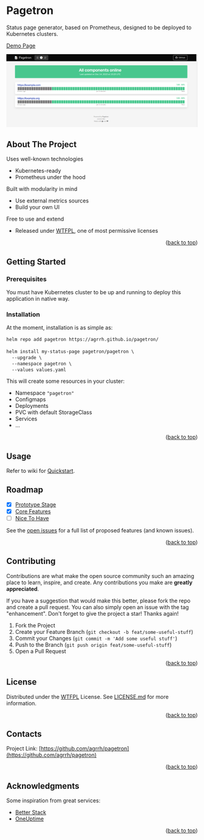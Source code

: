 # Pagetron

Status page generator, based on Prometheus, designed to be deployed to Kubernetes clusters.

[Demo Page](https://pagetron-demo.agrrh.com/)

![screenshot](./docs/images/screenshot.png)

## About The Project

Uses well-known technologies

  - Kubernetes-ready
  - Prometheus under the hood

Built with modularity in mind

  - Use external metrics sources
  - Build your own UI

Free to use and extend

  - Released under [WTFPL](https://ru.wikipedia.org/wiki/WTFPL), one of most permissive licenses

<p align="right">(<a href="#readme-top">back to top</a>)</p>

## Getting Started

### Prerequisites

You must have Kubernetes cluster to be up and running to deploy this application in native way.

### Installation

At the moment, installation is as simple as:

```
helm repo add pagetron https://agrrh.github.io/pagetron/

helm install my-status-page pagetron/pagetron \
  --upgrade \
  --namespace pagetron \
  --values values.yaml
```

This will create some resources in your cluster:

- Namespace `"pagetron"`
- Configmaps
- Deployments
- PVC with default StorageClass
- Services
- ...

<p align="right">(<a href="#readme-top">back to top</a>)</p>

## Usage

Refer to wiki for [Quickstart](wiki#quickstart).

## Roadmap

- [x] [Prototype Stage](https://github.com/agrrh/pagetron/milestone/1)
- [x] [Core Features](https://github.com/agrrh/pagetron/milestone/2)
- [ ] [Nice To Have](https://github.com/agrrh/pagetron/milestone/3)

See the [open issues](https://github.com/agrrh/pagetron/issues) for a full list of proposed features (and known issues).

<p align="right">(<a href="#readme-top">back to top</a>)</p>

## Contributing

Contributions are what make the open source community such an amazing place to learn, inspire, and create. Any contributions you make are **greatly appreciated**.

If you have a suggestion that would make this better, please fork the repo and create a pull request. You can also simply open an issue with the tag "enhancement".
Don't forget to give the project a star! Thanks again!

1. Fork the Project
2. Create your Feature Branch (`git checkout -b feat/some-useful-stuff`)
3. Commit your Changes (`git commit -m 'Add some useful stuff'`)
4. Push to the Branch (`git push origin feat/some-useful-stuff`)
5. Open a Pull Request

<p align="right">(<a href="#readme-top">back to top</a>)</p>

## License

Distributed under the [WTFPL](https://wikipedia.org/wiki/WTFPL) License. See [LICENSE.md](LICENSE.md) for more information.

<p align="right">(<a href="#readme-top">back to top</a>)</p>

## Contacts

Project Link: [https://github.com/agrrh/pagetron](https://github.com/agrrh/pagetron)

<p align="right">(<a href="#readme-top">back to top</a>)</p>

## Acknowledgments

Some inspiration from great services:

- [Better Stack](https://betterstack.com)
- [OneUptime](https://oneuptime.com)

<p align="right">(<a href="#readme-top">back to top</a>)</p>
